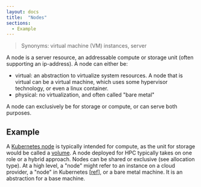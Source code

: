 ```yaml
---
layout: docs
title:  "Nodes"
sections:
  - Example
---
```


> Synonyms: virtual machine (VM) instances, server

A node is a server resource, an addressable compute or storage unit (often supporting an ip-address). A node can either be:

- virtual: an abstraction to virtualize system resources. A node that is virtual can be a virtual machine, which uses some hypervisor technology, or even a linux container. 
- physical: no virtualization, and often called "bare metal"

A node can exclusively be for storage or compute, or can serve both purposes. 

## Example

A [Kubernetes node](https://kubernetes.io/docs/concepts/architecture/nodes/) is typically intended for compute, as the unit for storage would be called a [volume](https://kubernetes.io/docs/concepts/storage/). A node deployed for HPC typically takes on one role or a hybrid approach. Nodes can be shared or exclusive (see allocation type). At a high level, a "node" might refer to an instance on a cloud provider, a "node" in Kubernetes [[ref](https://kubernetes.io/docs/concepts/architecture/nodes/)], or a bare metal machine. It is an abstraction for a base machine.
